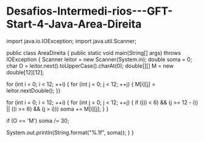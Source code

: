 # Desafios-Intermedi-rios---GFT-Start-4-Java-Area-Direita
import java.io.IOException;
import java.util.Scanner;

public class AreaDireita {
public static void main(String[] args) throws IOException {
Scanner leitor = new Scanner(System.in);
double soma = 0;
char O = leitor.next().toUpperCase().charAt(0);
double[][] M = new double[12][12];

for (int i = 0; i < 12; ++i) {
for (int j = 0; j < 12; ++j) {
M[i][j] = leitor.nextDouble();
}}

for (int i = 0; i < 12; ++i) {
for (int j = 0; j < 12; ++j) {
if (((i < 6) && (j >= 12 - i)) || ((i >= 6) && (j > i)))
soma += M[i][j];
} }

if (O == 'M')
soma /= 30;

System.out.println(String.format("%.1f", soma));
} }
